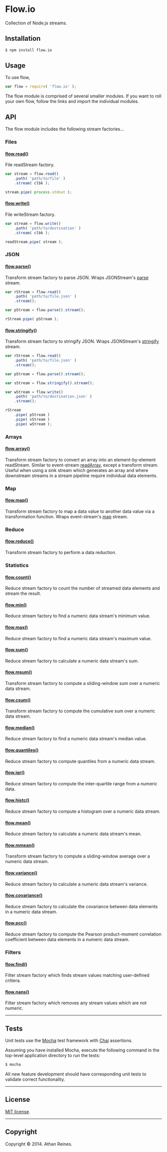 Flow.io
==========

Collection of Node.js streams.


## Installation

``` bash
$ npm install flow.io
```

## Usage

To use flow,

``` javascript
var flow = require( 'flow.io' );
```

The flow module is comprised of several smaller modules. If you want to roll your own flow, follow the links and import the individual modules.


## API

The flow module includes the following stream factories...

### Files

#### [flow.read()](https://github.com/flow-io/flow-read)

File readStream factory.

``` javascript
var stream = flow.read()
	.path( 'path/to/file' )
	.stream( clbk );

stream.pipe( process.stdout );
```


#### [flow.write()](https://github.com/flow-io/flow-write)

File writeStream factory.

``` javascript
var stream = flow.write()
	.path( 'path/to/destination' )
	.stream( clbk );

readStream.pipe( stream );
```


### JSON

#### [flow.parse()](https://github.com/flow-io/flow-parse)

Transform stream factory to parse JSON. Wraps JSONStream's [parse](https://github.com/dominictarr/JSONStream) stream.

``` javascript
var rStream = flow.read()
	.path( 'path/to/file.json' )
	.stream();

var pStream = flow.parse().stream();

rStream.pipe( pStream );
```


#### [flow.stringify()](https://github.com/flow-io/flow-stringify)

Transform stream factory to stringify JSON. Wraps JSONStream's [stringify](https://github.com/dominictarr/JSONStream) stream.

``` javascript
var rStream = flow.read()
	.path( 'path/to/file.json' )
	.stream();

var pStream = flow.parse().stream();

var sStream = flow.stringify().stream();

var wStream = flow.write()
	.path( 'path/to/destination.json' )
	.stream();

rStream
	.pipe( pStream )
	.pipe( sStream )
	.pipe( wStream );
```


### Arrays

#### [flow.array()](https://github.com/flow-io/flow-array)

Transform stream factory to convert an array into an element-by-element readStream. Similar to event-stream [readArray](https://github.com/dominictarr/event-stream#readarray-array), except a transform stream. Useful when using a sink stream which generates an array and where downstream streams in a stream pipeline require individual data elements. 




### Map

#### [flow.map()](https://github.com/flow-io/flow-map)

Transform stream factory to map a data value to another data value via a transformation function. Wraps event-stream's [map](https://github.com/dominictarr/event-stream#map-asyncfunction) stream.


### Reduce

#### [flow.reduce()](https://github.com/flow-io/flow-reduce)

Transform stream factory to perform a data reduction.


### Statistics

#### [flow.count()](https://github.com/flow-io/flow-count)

Reduce stream factory to count the number of streamed data elements and stream the result.


#### [flow.min()](https://github.com/flow-io/flow-min)

Reduce stream factory to find a numeric data stream's minimum value.


#### [flow.max()](https://github.com/flow-io/flow-max)

Reduce stream factory to find a numeric data stream's maximum value.


#### [flow.sum()](https://github.com/flow-io/flow-sum)

Reduce stream factory to calculate a numeric data stream's sum.


#### [flow.msum()](https://github.com/flow-io/flow-msum)

Transform stream factory to compute a sliding-window sum over a numeric data stream.


#### [flow.csum()](https://github.com/flow-io/flow-csum)

Transform stream factory to compute the cumulative sum over a numeric data stream.


#### [flow.median()](https://github.com/flow-io/flow-median)

Reduce stream factory to find a numeric data stream's median value.


#### [flow.quantiles()](https://github.com/flow-io/flow-quantiles)

Reduce stream factory to compute quantiles from a numeric data stream.


#### [flow.iqr()](https://github.com/flow-io/flow-iqr)

Reduce stream factory to compute the inter-quartile range from a numeric data.


#### [flow.histc()](https://github.com/flow-io/flow-histc)

Reduce stream factory to compute a histogram over a numeric data stream.


#### [flow.mean()](https://github.com/flow-io/flow-mean)

Reduce stream factory to calculate a numeric data stream's mean.


#### [flow.mmean()](https://github.com/flow-io/flow-mmean)

Transform stream factory to compute a sliding-window average over a numeric data stream.


#### [flow.variance()](https://github.com/flow-io/flow-variance)

Reduce stream factory to calculate a numeric data stream's variance.


#### [flow.covariance()](https://github.com/flow-io/flow-covariance)

Reduce stream factory to calculate the covariance between data elements in a numeric data stream.


#### [flow.pcc()](https://github.com/flow-io/flow-pcc)

Reduce stream factory to compute the Pearson product-moment correlation coefficient between data elements in a numeric data stream.



### Filters

#### [flow.find()](https://github.com/flow-io/flow-find)

Filter stream factory which finds stream values matching user-defined critiera.


#### [flow.nans()](https://github.com/flow-io/flow-nans)

Filter stream factory which removes any stream values which are not numeric.



---
## Tests

Unit tests use the [Mocha](http://visionmedia.github.io/mocha) test framework with [Chai](http://chaijs.com) assertions.

Assuming you have installed Mocha, execute the following command in the top-level application directory to run the tests:

``` bash
$ mocha
```

All new feature development should have corresponding unit tests to validate correct functionality.


---
## License

[MIT license](http://opensource.org/licenses/MIT). 


---
## Copyright

Copyright &copy; 2014. Athan Reines.
